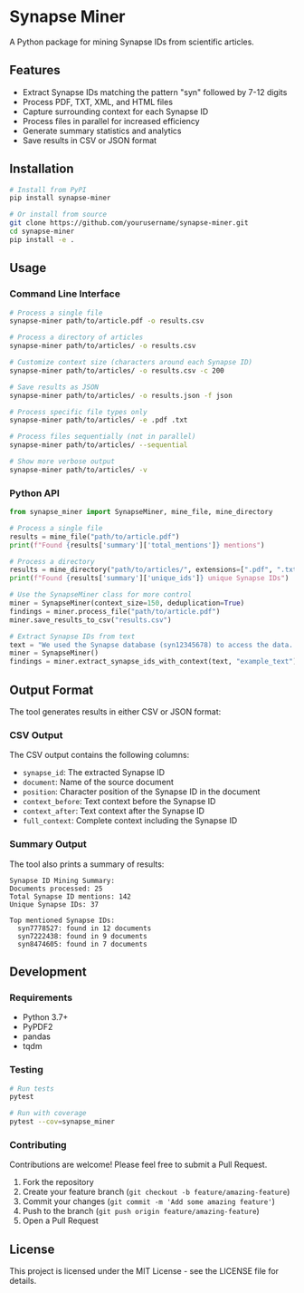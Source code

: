 # Synapse Miner

A Python package for mining Synapse IDs from scientific articles.

## Features

- Extract Synapse IDs matching the pattern "syn" followed by 7-12 digits
- Process PDF, TXT, XML, and HTML files
- Capture surrounding context for each Synapse ID
- Process files in parallel for increased efficiency
- Generate summary statistics and analytics
- Save results in CSV or JSON format

## Installation

```bash
# Install from PyPI
pip install synapse-miner

# Or install from source
git clone https://github.com/yourusername/synapse-miner.git
cd synapse-miner
pip install -e .
```

## Usage

### Command Line Interface

```bash
# Process a single file
synapse-miner path/to/article.pdf -o results.csv

# Process a directory of articles
synapse-miner path/to/articles/ -o results.csv

# Customize context size (characters around each Synapse ID)
synapse-miner path/to/articles/ -o results.csv -c 200

# Save results as JSON
synapse-miner path/to/articles/ -o results.json -f json

# Process specific file types only
synapse-miner path/to/articles/ -e .pdf .txt

# Process files sequentially (not in parallel)
synapse-miner path/to/articles/ --sequential

# Show more verbose output
synapse-miner path/to/articles/ -v
```

### Python API

```python
from synapse_miner import SynapseMiner, mine_file, mine_directory

# Process a single file
results = mine_file("path/to/article.pdf")
print(f"Found {results['summary']['total_mentions']} mentions")

# Process a directory
results = mine_directory("path/to/articles/", extensions=[".pdf", ".txt"])
print(f"Found {results['summary']['unique_ids']} unique Synapse IDs")

# Use the SynapseMiner class for more control
miner = SynapseMiner(context_size=150, deduplication=True)
findings = miner.process_file("path/to/article.pdf")
miner.save_results_to_csv("results.csv")

# Extract Synapse IDs from text
text = "We used the Synapse database (syn12345678) to access the data..."
miner = SynapseMiner()
findings = miner.extract_synapse_ids_with_context(text, "example_text")
```

## Output Format

The tool generates results in either CSV or JSON format:

### CSV Output

The CSV output contains the following columns:

- `synapse_id`: The extracted Synapse ID
- `document`: Name of the source document
- `position`: Character position of the Synapse ID in the document
- `context_before`: Text context before the Synapse ID
- `context_after`: Text context after the Synapse ID
- `full_context`: Complete context including the Synapse ID

### Summary Output

The tool also prints a summary of results:

```
Synapse ID Mining Summary:
Documents processed: 25
Total Synapse ID mentions: 142
Unique Synapse IDs: 37

Top mentioned Synapse IDs:
  syn7778527: found in 12 documents
  syn7222438: found in 9 documents
  syn8474605: found in 7 documents
```

## Development

### Requirements

- Python 3.7+
- PyPDF2
- pandas
- tqdm

### Testing

```bash
# Run tests
pytest

# Run with coverage
pytest --cov=synapse_miner
```

### Contributing

Contributions are welcome! Please feel free to submit a Pull Request.

1. Fork the repository
2. Create your feature branch (`git checkout -b feature/amazing-feature`)
3. Commit your changes (`git commit -m 'Add some amazing feature'`)
4. Push to the branch (`git push origin feature/amazing-feature`)
5. Open a Pull Request

## License

This project is licensed under the MIT License - see the LICENSE file for details.
